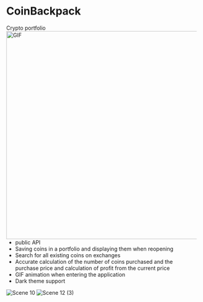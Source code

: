# CoinBackpack
Crypto portfolio 
<img align="right" alt="GIF" src="https://user-images.githubusercontent.com/108235206/210058001-3178f740-a664-4fdd-a458-f03f9fdb13e8.gif" height="550" />
- public API
- Saving coins in a portfolio and displaying them when reopening
- Search for all existing coins on exchanges
- Accurate calculation of the number of coins purchased and the purchase price and calculation of profit from the current price
- GIF animation when entering the application
- Dark theme support


![Scene 10](https://user-images.githubusercontent.com/108235206/210016556-6af69c6d-d862-418d-9d83-5ac95f6c1ab0.png)
![Scene 12 (3)](https://user-images.githubusercontent.com/108235206/210016559-07dc2f8a-6d2f-42bd-9f84-c4fbda2594e2.png)
  
